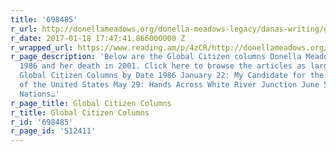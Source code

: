 ```yaml
---
title: '698485'
r_url: http://donellameadows.org/donella-meadows-legacy/danas-writing/global-citizen-columns/
r_date: 2017-01-18 17:47:41.866000000 Z
r_wrapped_url: https://www.reading.am/p/4zCR/http://donellameadows.org/donella-meadows-legacy/danas-writing/global-citizen-columns/
r_page_description: 'Below are the Global Citizen columns Donella Meadows wrote between
  1986 and her death in 2001. Click here to browse the articles as larger blurbs.
  Global Citizen Columns by Date 1986 January 22: My Candidate for the Next President
  of the United States May 29: Hands Across White River Junction June 5: The Best
  Nations…'
r_page_title: Global Citizen Columns
r_title: Global Citizen Columns
r_id: '698485'
r_page_id: '512411'
---
```


